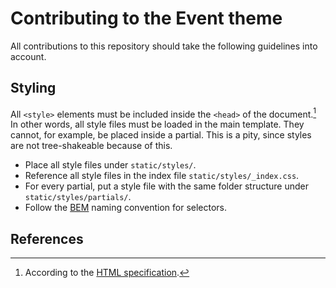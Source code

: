 # Contributing to the Event theme

All contributions to this repository should take the following guidelines into
account.

## Styling

All `<style>` elements must be included inside the `<head>` of the
document.[^styleplacement] In other words, all style files must be loaded in the
main template. They cannot, for example, be placed inside a partial. This is a
pity, since styles are not tree-shakeable because of this.

- Place all style files under `static/styles/`.
- Reference all style files in the index file `static/styles/_index.css`.
- For every partial, put a style file with the same folder structure under
`static/styles/partials/`.
- Follow the [BEM](https://getbem.com) naming convention for selectors.

 
 ## References
 
 [^styleplacement]: According to the [HTML
 specification](https://html.spec.whatwg.org/multipage/semantics.html#the-style-element).